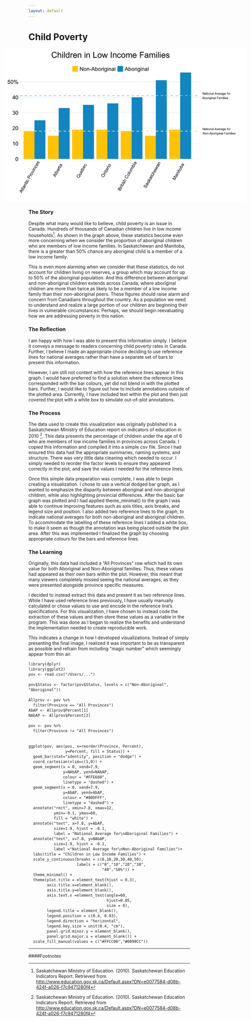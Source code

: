 ```yaml
---
layout: default
---
```


# Child Poverty

<img src="/images/Child_Poverty.png" alt="image" style = "max-width: 150%; margin-left: -15%" align = "center">

### The Story
Despite what many would like to believe, child poverty is an issue in Canada. Hundreds of thousands of Canadian children live in low income households[^1]. As shown in the graph above, these statistics become even more concerning when we consider the proportion of aboriginal children who are members of low income families. In Saskatchewan and Manitoba, there is a greater than 50% chance any aboriginal child is a member of a low income family. 

This is even more alarming when we consider that these statistics, do not account for children living on reserves, a group which may account for up to 50% of the aboriginal population. And this difference between aboriginal and non-aboriginal children extends across Canada, where aboriginal children are more than twice as likely to be a member of a low income family than their non-aboriginal peers. These figures should raise alarm and concern from Canadians throughout the country. As a population we need to understand and realize a large portion of our children are beginning their lives in vulnerable circumstances. Perhaps, we should begin reevaluating how we are addressing poverty in this nation. 


### The Reflection
I am happy with how I was able to present this information simply. I believe it conveys a message to readers concerning child poverty rates in Canada. Further, I believe I made an appropriate choice deciding to use reference lines for national averages rather than have a separate set of bars to present this information.

However, I am still not content with how the reference lines appear in this graph. I would have preferred to find a solution where the reference lines corresponded with the bar colours, yet did not blend in with the plotted bars. Further, I would like to figure out how to include annotations outside of the plotted area. Currently, I have included text within the plot and then just covered the plot with a white box to simulate out-of-plot annotations.


### The Process
The data used to create this visualization was originally published in a Saskatchewan Ministry of Education report on indicators of education in 2010 [^1]. This data presents the percentage of children under the age of 6 who are members of low income families in provinces across Canada. I copied this information and compiled it into a simple csv file. Since I had ensured this data had the appropriate summaries, naming systems, and structure. There was very little data cleaning which needed to occur. I simply needed to reorder the factor levels to ensure they appeared correctly in the plot, and save the values I needed for the reference lines. 

Once this simple data preparation was complete, I was able to begin creating a visualization. I chose to use a vertical dodged bar graph, as I wanted to emphasize the disparity between aboriginal and non-aboriginal children, while also highlighting provincial differences. After the basic bar graph was plotted and I had applied theme_minimal() to the graph I was able to continue improving features such as axis titles, axis breaks, and legend size and position. I also added two reference lines to the graph, to indicate national averages for both non-aboriginal and aboriginal children. To accommodate the labelling of these reference lines I added a white box, to make it seem as though the annotation was being placed outside the plot area. After this was implemented I finalized the graph by choosing appropriate colours for the bars and reference lines. 


### The Learning
Originally, this data had included a “All Provinces” row which had its own value for both Aboriginal and Non-Aboriginal families. Thus, these values had appeared as their own bars within the plot. However, this meant that many viewers completely missed seeing the national averages, as they were presented alongside province specific measures. 

I decided to instead extract this data and present it as two reference lines. While I have used reference lines previously, I have usually manually calculated or chose values to use and encode in the reference line’s specifications. For this visualization, I have chosen to instead code the extraction of these values and then store these values as a variable in the program. This was done as I began to realize the benefits and understand the implementation needed to create reproducible work. 

This indicates a change in how I developed visualizations. Instead of simply presenting the final image, I realized it was important to be as transparent as possible and refrain from including “magic number” which seemingly appear from thin air. 


```
library(dplyr)
library(ggplot2)
pov <- read.csv("/Users/...")

pov$Status <- factor(pov$Status, levels = c("Non-Aboriginal", "Aboriginal"))

Allprov <- pov %>%
  filter(Province == "All Provinces")
AbAP <- Allprov$Percent[1]
NAbAP <- Allprov$Percent[2]

pov <- pov %>% 
  filter(Province != "All Provinces")


ggplot(pov, aes(pov, x=reorder(Province, Percent), 
                y=Percent, fill = Status)) + 
  geom_bar(stat="identity", position = "dodge") +
  coord_cartesian(xlim=c(1,9)) + 
  geom_segment(x = 0, xend=7.9, 
               y=NAbAP, yend=NAbAP, 
               colour = "#FFE680", 
               linetype = "dashed") +
  geom_segment(x = 0, xend=7.9, 
               y=AbAP, yend=AbAP, 
               colour = "#80DFFF", 
               linetype = "dashed") +
  annotate("rect", xmin=7.8, xmax=12, 
           ymin=-0.1, ymax=60, 
           fill = "white") + 
  annotate("text", x=7.8, y=AbAP, 
           size=1.9, hjust = -0.1,
           label = "National Average for\nAboriginal Families") + 
  annotate("text", x=7.8, y=NAbAP, 
           size=1.9, hjust = -0.1,
           label ="National Average for\nNon-Aboriginal Families")+
  labs(title = "Children in Low Income Families") + 
  scale_y_continuous(breaks = c(0,10,20,30,40,50), 
                     labels = c("0","10","20","30",
                                "40","50%")) +
  theme_minimal() +
  theme(plot.title = element_text(hjust = 0.3),
        axis.title.x=element_blank(),
        axis.title.y=element_blank(),
        axis.text.x =element_text(angle=60, 
                                  hjust=0.85, 
                                  size = 8),
        legend.title = element_blank(),
        legend.position = c(0.4, 0.93),
        legend.direction = "horizontal",
        legend.key.size = unit(0.4, "cm"),
        panel.grid.minor.y = element_blank(),
        panel.grid.major.x = element_blank()) + 
  scale_fill_manual(values = c("#FFCC00","#0099CC"))

```

<hr>


####Footnotes   
[^1]: Saskatchewan Ministry of Education. (2010). Saskatchewan Education Indicators Report. Retrieved from http://www.education.gov.sk.ca/Default.aspx?DN=e0077584-d08b-424f-a026-f7c9471280f4

[^2]: Plante, C. (2014 December 12). Six things you need to know about Child Poverty in SK
[blog post]. Retrieved from http://www.thinkupstream.net/six_things_about_child_poverty_in_sk

